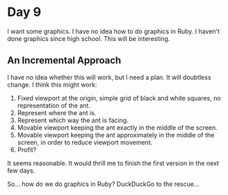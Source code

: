 # Day 9

I want some graphics. I have no idea how to do graphics in Ruby. I haven't done graphics since high school. This will be interesting.

## An Incremental Approach

I have no idea whether this will work, but I need a plan. It will doubtless change. I think this might work:

1. Fixed viewport at the origin, simple grid of black and white squares, no representation of the ant.
1. Represent where the ant is.
1. Represent which way the ant is facing.
1. Movable viewport keeping the ant exactly in the middle of the screen.
1. Movable viewport keeping the ant approximately in the middle of the screen, in order to reduce viewport movement.
1. Profit?

It seems reasonable. It would thrill me to finish the first version in the next few days.

So... how do we do graphics in Ruby? DuckDuckGo to the rescue...

